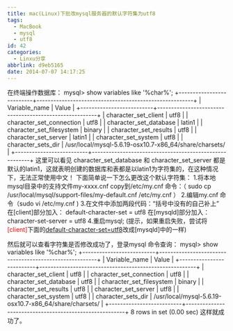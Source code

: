 ```yaml
---
title: mac(Linux)下批改mysql服务器的默认字符集为utf8
tags:
  - MacBook
  - mysql
  - utf8
id: 42
categories:
  - Linxu分享
abbrlink: d9eb5165
date: 2014-07-07 14:17:25
---
```


在终端操作数据库：
mysql&gt; show variables like '%char%';
+--------------------------+--------------------------------------------------------+
| Variable_name | Value |
+--------------------------+--------------------------------------------------------+
| character_set_client | utf8 |
| character_set_connection | utf8 |
| character_set_database | latin1 |
| character_set_filesystem | binary |
| character_set_results | utf8 |
| character_set_server | latin1 |
| character_set_system | utf8 |
| character_sets_dir | /usr/local/mysql-5.6.19-osx10.7-x86_64/share/charsets/ |
+--------------------------+--------------------------------------------------------+
这里可以看见 character_set_database 和 character_set_server 都是默认的latin1，这就表明创建的数据库和表都是以latin1为字符集的，在这种情况下，无法正常使用中文！ 下面简单说一下怎么更改这个默认字符集：
1.将本地mysql目录中的支持文件my-xxxx.cnf copy到/etc/my.cnf 命令：（ sudo cp /usr/local/mysql/support-files/my-default.cnf /etc/my.cnf ）
2.编辑my.cnf 命令（sudo vi /etc/my.cnf )
3.在文件中添加两段代码：“括号中没有的自己补上”
在[client]部分加入：
default-character-set = utf8
在[mysqld]部分加入：
character-set-server = utf8
4.重启mysql;
(提示，如果重启失败，尝试将<span style="color: #ff0000;">[client]</span>下面的<span style="text-decoration: underline;">default-character-set=utf8</span>改成[mysqld]中的一样)

然后就可以查看字符集是否修改成功了，登录mysql 命令查询：
mysql&gt; show variables like '%char%';
+--------------------------+--------------------------------------------------------+
| Variable_name | Value |
+--------------------------+--------------------------------------------------------+
| character_set_client | utf8 |
| character_set_connection | utf8 |
| character_set_database | utf8 |
| character_set_filesystem | binary |
| character_set_results | utf8 |
| character_set_server | utf8 |
| character_set_system | utf8 |
| character_sets_dir | /usr/local/mysql-5.6.19-osx10.7-x86_64/share/charsets/ |
+--------------------------+--------------------------------------------------------+
8 rows in set (0.00 sec)
这样就成功了。